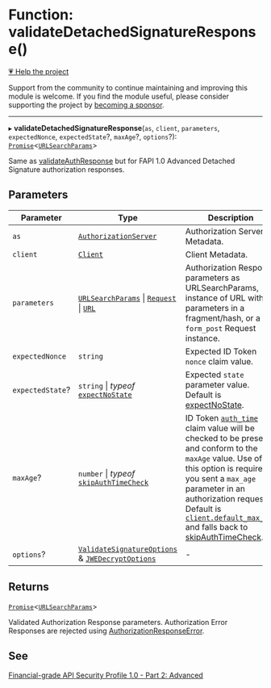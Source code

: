 # Function: validateDetachedSignatureResponse()

[💗 Help the project](https://github.com/sponsors/panva)

Support from the community to continue maintaining and improving this module is welcome. If you find the module useful, please consider supporting the project by [becoming a sponsor](https://github.com/sponsors/panva).

***

▸ **validateDetachedSignatureResponse**(`as`, `client`, `parameters`, `expectedNonce`, `expectedState`?, `maxAge`?, `options`?): [`Promise`](https://developer.mozilla.org/docs/Web/JavaScript/Reference/Global_Objects/Promise)\<[`URLSearchParams`](https://developer.mozilla.org/docs/Web/API/URLSearchParams)\>

Same as [validateAuthResponse](validateAuthResponse.md) but for FAPI 1.0 Advanced Detached Signature authorization
responses.

## Parameters

| Parameter | Type | Description |
| ------ | ------ | ------ |
| `as` | [`AuthorizationServer`](../interfaces/AuthorizationServer.md) | Authorization Server Metadata. |
| `client` | [`Client`](../interfaces/Client.md) | Client Metadata. |
| `parameters` | [`URLSearchParams`](https://developer.mozilla.org/docs/Web/API/URLSearchParams) \| [`Request`](https://developer.mozilla.org/docs/Web/API/Request) \| [`URL`](https://developer.mozilla.org/docs/Web/API/URL) | Authorization Response parameters as URLSearchParams, instance of URL with parameters in a fragment/hash, or a `form_post` Request instance. |
| `expectedNonce` | `string` | Expected ID Token `nonce` claim value. |
| `expectedState`? | `string` \| *typeof* [`expectNoState`](../variables/expectNoState.md) | Expected `state` parameter value. Default is [expectNoState](../variables/expectNoState.md). |
| `maxAge`? | `number` \| *typeof* [`skipAuthTimeCheck`](../variables/skipAuthTimeCheck.md) | ID Token [`auth_time`](../interfaces/IDToken.md#auth_time) claim value will be checked to be present and conform to the `maxAge` value. Use of this option is required if you sent a `max_age` parameter in an authorization request. Default is [`client.default_max_age`](../interfaces/Client.md#default_max_age) and falls back to [skipAuthTimeCheck](../variables/skipAuthTimeCheck.md). |
| `options`? | [`ValidateSignatureOptions`](../interfaces/ValidateSignatureOptions.md) & [`JWEDecryptOptions`](../interfaces/JWEDecryptOptions.md) | - |

## Returns

[`Promise`](https://developer.mozilla.org/docs/Web/JavaScript/Reference/Global_Objects/Promise)\<[`URLSearchParams`](https://developer.mozilla.org/docs/Web/API/URLSearchParams)\>

Validated Authorization Response parameters. Authorization Error Responses are rejected
  using [AuthorizationResponseError](../classes/AuthorizationResponseError.md).

## See

[Financial-grade API Security Profile 1.0 - Part 2: Advanced](https://openid.net/specs/openid-financial-api-part-2-1_0-final.html#id-token-as-detached-signature)
